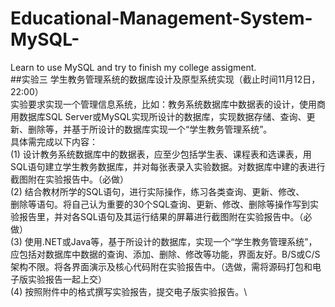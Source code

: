 # Educational-Management-System-MySQL-
Learn to use MySQL and try to finish my college assigment.\
##实验三 学生教务管理系统的数据库设计及原型系统实现（截止时间11月12日，22:00）\
实验要求实现一个管理信息系统，比如：教务系统数据库中数据表的设计，使用商用数据库SQL Server或MySQL实现所设计的数据库，实现数据存储、查询、更新、删除等，并基于所设计的数据库实现一个“学生教务管理系统”。\
具体需完成以下内容：\
(1) 设计教务系统数据库中的数据表，应至少包括学生表、课程表和选课表，用SQL语句建立学生教务数据库，并对每张表录入实验数据。对数据库中建的表进行截图附在实验报告中。（必做）\
(2) 结合教材所学的SQL语句，进行实际操作，练习各类查询、更新、修改、\
删除等语句。将自己认为重要的30个SQL查询、更新、修改、删除等操作写到实验报告里，并对各SQL语句及其运行结果的屏幕进行截图附在实验报告中。（必做）\
(3) 使用.NET或Java等，基于所设计的数据库，实现一个“学生教务管理系统”，应包括对数据库中数据的查询、添加、删除、修改等功能，界面友好。B/S或C/S架构不限。将各界面演示及核心代码附在实验报告中。（选做，需将源码打包和电子版实验报告一起上交）\
(4) 按照附件中的格式撰写实验报告，提交电子版实验报告。\

